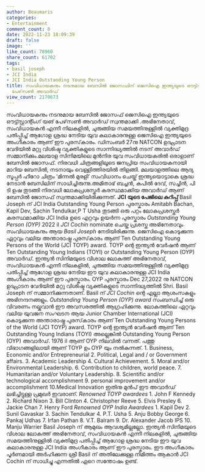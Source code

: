 ```yaml
---
author: Beaumaris
categories:
- Entertainment
comment_count: 0
date: 2022-11-23 18:09:39
draft: false
image: ''
like_count: 78960
share_count: 61702
tags:
- basil joseph
- JCI India
- JCI India Outstanding Young Person
title: സംവിധായകനും നടനുമായ ബേസില്‍ ജോസഫിന് ജെസിഐ ഇന്ത്യയുടെ ഔട്ട്സ്റ്റാന്റിംഗ് യങ്
  പേഴ്‌സണ്‍ അവാര്‍ഡ്
view_count: 2170673
---
```


സംവിധായകനും നടനുമായ ബേസില്‍ ജോസഫ് ജെസിഐ ഇന്ത്യയുടെ ഔട്ട്സ്റ്റാന്റിംഗ് യങ് പേഴ്‌സണ്‍ അവാര്‍ഡ് സ്വന്തമാക്കി .അഭിനേതാവ്, സംവിധായകന്‍ എന്നീ നിലകളില്‍, ചുരുങ്ങിയ സമയത്തിനുള്ളില്‍ വ്യക്തിമുദ്ര പതിപ്പിച്ച് ആഗോള ശ്രദ്ധ നേടിയ യുവ കലാകാരനുള്ള ജെസിഐ ഇന്ത്യയുടെ അംഗീകാരം ആണ് ഈ പുരസ്‌കാരം. ഡിസംബര്‍ 27നു NATCON ഉദ്ഘാടന വേദിയില്‍ മറ്റു വിശിഷ്ട വ്യക്തികളുടെ സാന്നിദ്ധ്യത്തില്‍ നടന് അവാര്‍ഡ് സമ്മാനിക്കും.മലയാള സിനിമയിലെ മുന്‍നിര യുവ സംവിധായകരില്‍ ഒരാളാണ് ബേസില്‍ ജോസഫ്. നിരവധി ചിത്രങ്ങളിലൂടെ ജനപ്രിയ സംവിധായകനായി മാറിയ ബേസില്‍, നടനായും വെള്ളിത്തിരയില്‍ തിളങ്ങി. മലയാളത്തിലെ ആദ്യ സൂപ്പര്‍ ഹീറോ ചിത്രം ‘മിന്നല്‍ മുരളി’ സംവിധാനം ചെയ്ത് ഇന്ത്യയൊട്ടാകെ ശ്രദ്ധ നേടാന്‍ ബേസിലിന് സാധിച്ചിരുന്നു.അമിതാഭ് ബച്ചന്‍, കപില്‍ ദേവ്, സച്ചിന്‍, പി ടി ഉഷ തുടങ്ങി നിരവധി ലോകപ്രശസ്തര്‍ കരസ്ഥമാക്കിയ അവാര്‍ഡ് ആണ് ബേസില്‍ ജോസഫ് സ്വന്തമാക്കിയിരിക്കുന്നത്.  **JCI യുടെ പേജിലെ കുറിപ്പ്** Basil Joseph ന് JCI India Outstanding Young Person പുരസ്കാരം Amitabh Bachan, Kapil Dev, Sachin Tendulkar,P T Usha തുടങ്ങി ഒരു പറ്റം ലോകപ്രശസ്തർ കരസ്ഥമാക്കിയ JCI India ഉടെ എറ്റവും ഉയർന്ന പുരസ്കാരം *Outstanding Young Person (OYP)* 2022 il *JCI Cochin* nominate ചെയ്ത പ്രശസ്ത അഭിനേതാവും സംവിധായകനും ആയ *Basil Joseph* നേടിയിരിക്കുന്നു. ജെസിഐ കൊടുക്കുന്ന ഏറ്റവും വലിയ അന്താരാഷ്ട്ര പുരസ്‌കാരം ആണ് Ten Outstanding Young Persons of the World (JCI TOYP) award. TOYP ന്റെ ഇന്ത്യൻ വേർഷൻ ആണ് Ten Outstanding Young Indians (TOYI) or Outstanding Young Person (OYP) അവാർഡ്. ഇന്ത്യൻ സിനിമയുടെ വിശാല ലോകത്ത് അഭിനേതാവ്, സംവിധായകന്‍ എന്നീ നിലകളില്‍, ചുരുങ്ങിയ സമയത്തിനുള്ളില്‍ വ്യക്തിമുദ്ര പതിപ്പിച്ച് ആഗോള ശ്രദ്ധ നേടിയ ഈ യുവ കലാകാരനുള്ള JCI India അംഗീകാരം ആണ് ഈ പുരസ്കാരം. OYP പുരസ്കാരം Dec 27,2022 നു NATCON ഉദ്ഘാടന വേദിയിൽ മറ്റു വിശിഷ്ട വ്യക്തികളുടെ സാന്നിദ്ധ്യത്തില്‍ Shri. Basil Joseph ന് സമ്മാനിക്കുന്നതാണ്. Basil ന് *JCI Cochin* ന്റെ എല്ലാ ആശംസകളും അഭിനന്ദനങ്ങളും. *Outstanding Young Person (OYP) award* സംബന്ധിച്ച് ഒരു വിവരണം നല്കുവാന്‍ ഈ അവസരത്തിൽ ആഗ്രഹിക്കുന്നു. ലോകത്തിലെ ഏറ്റവും വലിയ യുവജന സംഘടന ആയ Junior Chamber International (JCI) കൊടുക്കുന്ന അന്താരാഷ്ട്ര പുരസ്‌കാരം ആണ് Ten Outstanding Young Persons of the World (JCI TOYP) award. TOYP ന്റെ ഇന്ത്യൻ വേർഷൻ ആണ് Ten Outstanding Young Indians (TOYI) അല്ലെങ്കിൽ Outstanding Young Person (OYP) അവാർഡ്. 1976 il ആണ് OYP നിലവില്‍ വന്നത്. പത്തു വിഭാഗങ്ങളിലായി ആണ് TOYP ഉം OYP യും നല്‍കുന്നത്. 1\. Business, Economic and/or Entrepreneurial 2\. Political, Legal and / or Government affairs. 3\. Academic Leadership 4\. Cultural Achievement. 5\. Moral and/or Environmental Leadership. 6\. Contribution to children, world peace. 7\. Humanitarian and/or Voluntary Leadership. 8\. Scientific and/or technological accomplishment 9\. personal improvement and/or accomplishment 10.Medical Innovation ഇതിനു മുൻപ് ഈ അവാർഡ് ലഭിച്ചിട്ടുള്ള പ്രമുഖർ ഇവരാണ്. *Renowned TOYP awardees* 1\. John F Kennedy 2\. Richard Nixon 3\. Bill Clinton 4\. Christopher Reeve 5\. Elvis Presley 6\. Jackie Chan 7\. Henry Ford *Renowned OYP India Awardees* 1\. Kapil Dev 2\. Sunil Gavaskar 3\. Sachin Tendulkar 4\. P.T. Usha 5\. Anju Bobby George 6\. Pankaj Udhas 7\. Irfan Pathan 8\. V.T. Balram 9\. Dr. Alexander Jacob IPS 10\. Manju Warrier Basil Joseph ന് ആമുഖം ആവശ്യമില്ലല്ലോ. ഇന്ത്യൻ സിനിമയുടെ വിശാല ലോകത്ത് അഭിനേതാവ്, സംവിധായകന്‍ എന്നീ നിലകളില്‍, ചുരുങ്ങിയ സമയത്തിനുള്ളില്‍ വ്യക്തിമുദ്ര പതിപ്പിച്ച് ആഗോള ശ്രദ്ധ നേടിയ ഈ യുവ കലാകാരനുള്ള JCI India അംഗീകാരം ആണ് ഈ പുരസ്കാരം. ഈ അംഗീകാരം പൂര്‍ണമായി അര്‍ഹിക്കുന്ന ശ്രീ Basil ന് അതിലേക്കുള്ള നിമിത്തം ആകാൻ JCI Cochin ന് സാധിച്ചു എന്നതിൽ ഏറെ സന്തോഷം ഉണ്ട്.